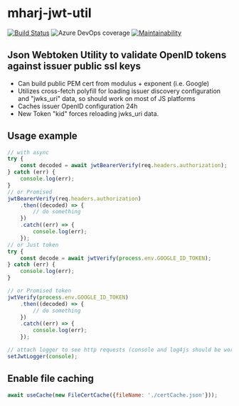 # mharj-jwt-util

[![Build Status](https://mharj.visualstudio.com/mharj-jwt-util/_apis/build/status/mharj.mharj-jwt-util?branchName=master)](https://mharj.visualstudio.com/mharj-jwt-util/_build/latest?definitionId=3&branchName=master) ![Azure DevOps coverage](https://img.shields.io/azure-devops/coverage/mharj/mharj-jwt-util/3) [![Maintainability](https://api.codeclimate.com/v1/badges/a60873c223b5bafadb1f/maintainability)](https://codeclimate.com/github/mharj/mharj-jwt-util/maintainability)

## Json Webtoken Utility to validate OpenID tokens against issuer public ssl keys

- Can build public PEM cert from modulus + exponent (i.e. Google)
- Utilizes cross-fetch polyfill for loading issuer discovery configuration and "jwks_uri" data, so should work on most of JS platforms
- Caches issuer OpenID configuration 24h
- New Token "kid" forces reloading jwks_uri data.

## Usage example

```javascript
// with async
try {
	const decoded = await jwtBearerVerify(req.headers.authorization);
} catch (err) {
	console.log(err);
}
// or Promised
jwtBearerVerify(req.headers.authorization)
	.then((decoded) => {
		// do something
	})
	.catch((err) => {
		console.log(err);
	});
// or Just token
try {
	const decode = await jwtVerify(process.env.GOOGLE_ID_TOKEN);
} catch (err) {
	console.log(err);
}

// or Promised token
jwtVerify(process.env.GOOGLE_ID_TOKEN)
	.then((decoded) => {
		// do something
	})
	.catch((err) => {
		console.log(err);
	});

// attach logger to see http requests (console and log4js should be working)
setJwtLogger(console);
```

## Enable file caching
```javascript
await useCache(new FileCertCache({fileName: './certCache.json'}));
```
